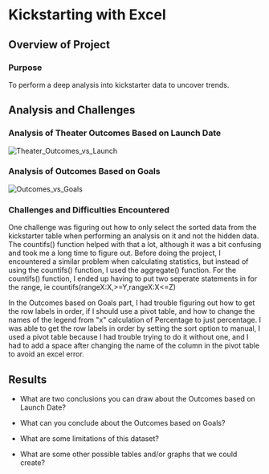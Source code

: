 # Kickstarting with Excel

## Overview of Project

### Purpose
To perform a deep analysis into kickstarter data to uncover trends.

## Analysis and Challenges

### Analysis of Theater Outcomes Based on Launch Date
![Theater_Outcomes_vs_Launch](https://user-images.githubusercontent.com/92996865/146660548-8638179a-d638-46fc-a27e-f8ff127ffb90.png)


### Analysis of Outcomes Based on Goals
![Outcomes_vs_Goals](https://user-images.githubusercontent.com/92996865/146660557-ece8b0f4-87e4-448a-9345-45a83e5a4f8b.png)

### Challenges and Difficulties Encountered
One challenge was figuring out how to only select the sorted data from the kickstarter table when performing an analysis on it and not the hidden data. The countifs() function helped with that a lot, although it was a bit confusing and took me a long time to figure out. Before doing the project, I encountered a similar problem when calculating statistics, but instead of using the countifs() function, I used the aggregate() function. For the countifs() function, I ended up having to put two seperate statements in for the range, ie countifs(rangeX:X,>=Y,rangeX:X<=Z)

In the Outcomes based on Goals part, I had trouble figuring out how to get the row labels in order, if I should use a pivot table, and how to change the names of the legend from "x" calculation of Percentage to just percentage. I was able to get the row labels in order by setting the sort option to manual, I used a pivot table because I had trouble trying to do it without one, and I had to add a space after changing the name of the column in the pivot table to avoid an excel error. 
## Results

- What are two conclusions you can draw about the Outcomes based on Launch Date?

- What can you conclude about the Outcomes based on Goals?

- What are some limitations of this dataset?

- What are some other possible tables and/or graphs that we could create?
